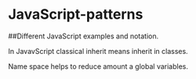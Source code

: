 # JavaScript-patterns
##Different JavaScript examples and notation.

In JavavScript classical inherit means inherit in classes.

Name space helps to reduce amount a global variables.
